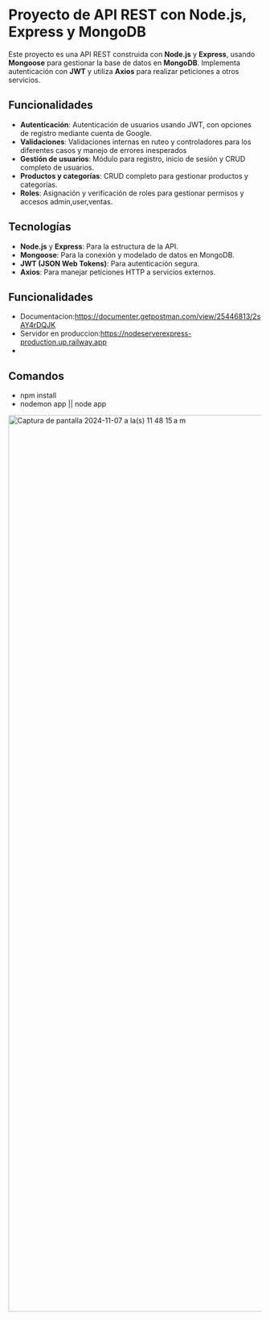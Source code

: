 # Proyecto de API REST con Node.js, Express y MongoDB

Este proyecto es una API REST construida con **Node.js** y **Express**, usando **Mongoose** para gestionar la base de datos en **MongoDB**. Implementa autenticación con **JWT** y utiliza **Axios** para realizar peticiones a otros servicios.

## Funcionalidades

- **Autenticación**: Autenticación de usuarios usando JWT, con opciones de registro mediante cuenta de Google.
- **Validaciones**: Validaciones internas en ruteo y controladores para los diferentes casos y manejo de errores inesperados
- **Gestión de usuarios**: Módulo para registro, inicio de sesión y CRUD completo de usuarios.
- **Productos y categorías**: CRUD completo para gestionar productos y categorías.
- **Roles**: Asignación y verificación de roles para gestionar permisos y accesos admin,user,ventas.

## Tecnologías

- **Node.js** y **Express**: Para la estructura de la API.
- **Mongoose**: Para la conexión y modelado de datos en MongoDB.
- **JWT (JSON Web Tokens)**: Para autenticación segura.
- **Axios**: Para manejar peticiones HTTP a servicios externos.

## Funcionalidades

- Documentacion:https://documenter.getpostman.com/view/25446813/2sAY4rDQJK
- Servidor en produccion:https://nodeserverexpress-production.up.railway.app
- 
## Comandos

- npm install
- nodemon app || node app

<img width="1782" alt="Captura de pantalla 2024-11-07 a la(s) 11 48 15 a m" src="https://github.com/user-attachments/assets/8987671a-d643-4dbd-b9f6-1dbe669fffac">
